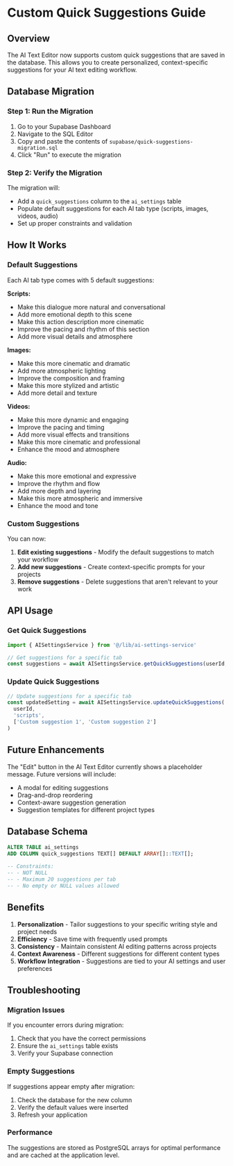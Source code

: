 # Custom Quick Suggestions Guide

## Overview
The AI Text Editor now supports custom quick suggestions that are saved in the database. This allows you to create personalized, context-specific suggestions for your AI text editing workflow.

## Database Migration

### Step 1: Run the Migration
1. Go to your Supabase Dashboard
2. Navigate to the SQL Editor
3. Copy and paste the contents of `supabase/quick-suggestions-migration.sql`
4. Click "Run" to execute the migration

### Step 2: Verify the Migration
The migration will:
- Add a `quick_suggestions` column to the `ai_settings` table
- Populate default suggestions for each AI tab type (scripts, images, videos, audio)
- Set up proper constraints and validation

## How It Works

### Default Suggestions
Each AI tab type comes with 5 default suggestions:

**Scripts:**
- Make this dialogue more natural and conversational
- Add more emotional depth to this scene
- Make this action description more cinematic
- Improve the pacing and rhythm of this section
- Add more visual details and atmosphere

**Images:**
- Make this more cinematic and dramatic
- Add more atmospheric lighting
- Improve the composition and framing
- Make this more stylized and artistic
- Add more detail and texture

**Videos:**
- Make this more dynamic and engaging
- Improve the pacing and timing
- Add more visual effects and transitions
- Make this more cinematic and professional
- Enhance the mood and atmosphere

**Audio:**
- Make this more emotional and expressive
- Improve the rhythm and flow
- Add more depth and layering
- Make this more atmospheric and immersive
- Enhance the mood and tone

### Custom Suggestions
You can now:
1. **Edit existing suggestions** - Modify the default suggestions to match your workflow
2. **Add new suggestions** - Create context-specific prompts for your projects
3. **Remove suggestions** - Delete suggestions that aren't relevant to your work

## API Usage

### Get Quick Suggestions
```typescript
import { AISettingsService } from '@/lib/ai-settings-service'

// Get suggestions for a specific tab
const suggestions = await AISettingsService.getQuickSuggestions(userId, 'scripts')
```

### Update Quick Suggestions
```typescript
// Update suggestions for a specific tab
const updatedSetting = await AISettingsService.updateQuickSuggestions(
  userId, 
  'scripts', 
  ['Custom suggestion 1', 'Custom suggestion 2']
)
```

## Future Enhancements

The "Edit" button in the AI Text Editor currently shows a placeholder message. Future versions will include:
- A modal for editing suggestions
- Drag-and-drop reordering
- Context-aware suggestion generation
- Suggestion templates for different project types

## Database Schema

```sql
ALTER TABLE ai_settings 
ADD COLUMN quick_suggestions TEXT[] DEFAULT ARRAY[]::TEXT[];

-- Constraints:
-- - NOT NULL
-- - Maximum 20 suggestions per tab
-- - No empty or NULL values allowed
```

## Benefits

1. **Personalization** - Tailor suggestions to your specific writing style and project needs
2. **Efficiency** - Save time with frequently used prompts
3. **Consistency** - Maintain consistent AI editing patterns across projects
4. **Context Awareness** - Different suggestions for different content types
5. **Workflow Integration** - Suggestions are tied to your AI settings and user preferences

## Troubleshooting

### Migration Issues
If you encounter errors during migration:
1. Check that you have the correct permissions
2. Ensure the `ai_settings` table exists
3. Verify your Supabase connection

### Empty Suggestions
If suggestions appear empty after migration:
1. Check the database for the new column
2. Verify the default values were inserted
3. Refresh your application

### Performance
The suggestions are stored as PostgreSQL arrays for optimal performance and are cached at the application level.
